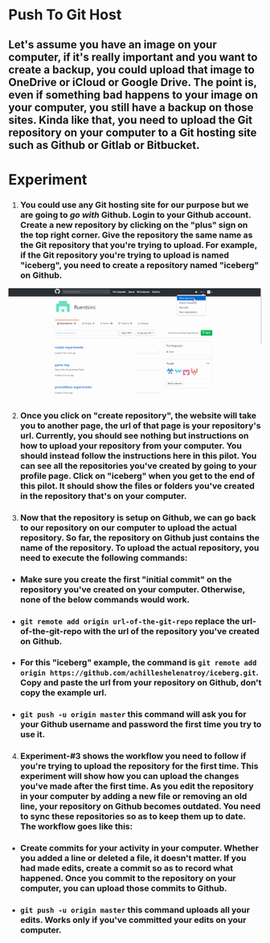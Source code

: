 # **Push To Git Host**

## Let's assume you have an image on your computer, if it's really important and you want to create a backup, you could upload that image to OneDrive or iCloud or Google Drive. The point is, even if something bad happens to your image on your computer, you still have a backup on those sites. Kinda like that, you need to upload the Git repository on your computer to a Git hosting site such as Github or Gitlab or Bitbucket.

# **Experiment**

1. ### You could use any Git hosting site for our purpose but we are going to _**go with**_ Github. Login to your Github account. Create a new repository by clicking on the "plus" sign on the top right corner. Give the repository the same name as the Git repository that you're trying to upload. For example, if the Git repository you're trying to upload is named "iceberg", you need to create a repository named "iceberg" on Github. 

![](../images/pilot-08/new-repo-github.gif)

2. ### Once you click on "create repository", the website will take you to another page, the url of that page is your repository's url. Currently, you should see nothing but instructions on how to upload your repository from your computer. You should instead follow the instructions here in this pilot. You can see all the repositories you've created by going to your profile page. Click on "iceberg" when you get to the end of this pilot. It should show the files or folders you've created in the repository that's on your computer.  

3. ### Now that the repository is setup on Github, we can go back to our repository on our computer to upload the actual repository. So far, the repository on Github just contains the name of the repository. To upload the actual repository, you need to execute the following commands: 

- ### Make sure you create the first "initial commit" on the repository you've created on your computer. Otherwise, none of the below commands would work. 

- ### `git remote add origin url-of-the-git-repo`  replace the url-of-the-git-repo with the url of the repository you've created on Github. 

- ### For this "iceberg" example, the command is `git remote add origin https://github.com/achilleshelenatroy/iceberg.git`. Copy and paste the url from your repository on Github, don't copy the example url. 

- ### `git push -u origin master` this command will ask you for your Github username and password the first time you try to use it.  

4. ### Experiment-#3 shows the workflow you need to follow if you're trying to upload the repository for the first time. This experiment will show how you can upload the changes you've made after the first time. As you edit the repository in your computer by adding a new file or removing an old line, your repository on Github becomes outdated. You need to sync these repositories so as to keep them up to date. The workflow goes like this: 

- ### Create commits for your activity in your computer. Whether you added a line or deleted a file, it doesn't matter. If you had made edits, create a commit so as to record what happened. Once you commit to the repository on your computer, you can upload those commits to Github. 

- ### `git push -u origin master` this command uploads all your edits. Works only if you've committed your edits on your computer. 

